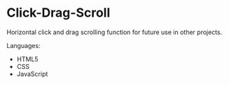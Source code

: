 # Click-Drag-Scroll

Horizontal click and drag scrolling function for future use in other projects.

Languages:

- HTML5
- CSS
- JavaScript